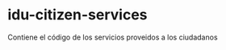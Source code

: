 idu-citizen-services
====================

Contiene el código de los servicios proveidos a los ciudadanos